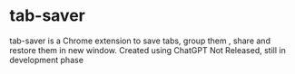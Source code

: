 # tab-saver
tab-saver is a Chrome extension to save tabs, group them , share and restore them in new window. Created using ChatGPT
Not Released, still in development phase
